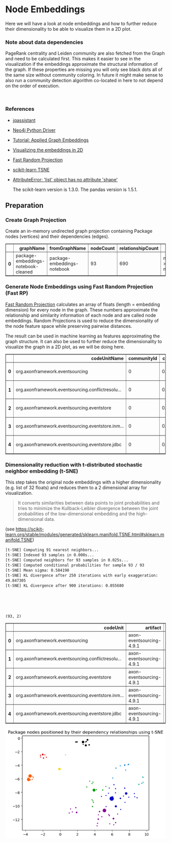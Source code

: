 # Node Embeddings

Here we will have a look at node embeddings and how to further reduce their dimensionality to be able to visualize them in a 2D plot. 

### Note about data dependencies

PageRank centrality and Leiden community are also fetched from the Graph and need to be calculated first.
This makes it easier to see in the visualization if the embeddings approximate the structural information of the graph.
If these properties are missing you will only see black dots all of the same size without community coloring.
In future it might make sense to also run a community detection algorithm co-located in here to not depend on the order of execution.

<br>  

### References
- [jqassistant](https://jqassistant.org)
- [Neo4j Python Driver](https://neo4j.com/docs/api/python-driver/current)
- [Tutorial: Applied Graph Embeddings](https://neo4j.com/developer/graph-data-science/applied-graph-embeddings)
- [Visualizing the embeddings in 2D](https://github.com/openai/openai-cookbook/blob/main/examples/Visualizing_embeddings_in_2D.ipynb)
- [Fast Random Projection](https://neo4j.com/docs/graph-data-science/current/machine-learning/node-embeddings/fastrp)
- [scikit-learn TSNE](https://scikit-learn.org/stable/modules/generated/sklearn.manifold.TSNE.html#sklearn.manifold.TSNE)
- [AttributeError: 'list' object has no attribute 'shape'](https://bobbyhadz.com/blog/python-attributeerror-list-object-has-no-attribute-shape)

    The scikit-learn version is 1.3.0.
    The pandas version is 1.5.1.






## Preparation

### Create Graph Projection

Create an in-memory undirected graph projection containing Package nodes (vertices) and their dependencies (edges).




<div>
<table border="1" class="dataframe">
  <thead>
    <tr style="text-align: right;">
      <th></th>
      <th>graphName</th>
      <th>fromGraphName</th>
      <th>nodeCount</th>
      <th>relationshipCount</th>
      <th>nodeFilter</th>
    </tr>
  </thead>
  <tbody>
    <tr>
      <th>0</th>
      <td>package-embeddings-notebook-cleaned</td>
      <td>package-embeddings-notebook</td>
      <td>93</td>
      <td>690</td>
      <td>n.outgoingDependencies &gt; 0 OR n.incomingDepend...</td>
    </tr>
  </tbody>
</table>
</div>



### Generate Node Embeddings using Fast Random Projection (Fast RP)

[Fast Random Projection](https://neo4j.com/docs/graph-data-science/current/machine-learning/node-embeddings/fastrp) calculates an array of floats (length = embedding dimension) for every node in the graph. These numbers approximate the relationship and similarity information of each node and are called node embeddings. Random Projections is used to reduce the dimensionality of the node feature space while preserving pairwise distances.

The result can be used in machine learning as features approximating the graph structure. It can also be used to further reduce the dimensionality to visualize the graph in a 2D plot, as we will be doing here.




<div>
<table border="1" class="dataframe">
  <thead>
    <tr style="text-align: right;">
      <th></th>
      <th>codeUnitName</th>
      <th>communityId</th>
      <th>centrality</th>
      <th>artifactName</th>
      <th>embedding</th>
    </tr>
  </thead>
  <tbody>
    <tr>
      <th>0</th>
      <td>org.axonframework.eventsourcing</td>
      <td>0</td>
      <td>0.107658</td>
      <td>axon-eventsourcing-4.9.1</td>
      <td>[-0.10240350663661957, 0.08315573632717133, 0....</td>
    </tr>
    <tr>
      <th>1</th>
      <td>org.axonframework.eventsourcing.conflictresolu...</td>
      <td>0</td>
      <td>0.044085</td>
      <td>axon-eventsourcing-4.9.1</td>
      <td>[-0.10593780130147934, 0.08139060437679291, 0....</td>
    </tr>
    <tr>
      <th>2</th>
      <td>org.axonframework.eventsourcing.eventstore</td>
      <td>0</td>
      <td>0.179264</td>
      <td>axon-eventsourcing-4.9.1</td>
      <td>[-0.0942290872335434, 0.04106825590133667, 0.2...</td>
    </tr>
    <tr>
      <th>3</th>
      <td>org.axonframework.eventsourcing.eventstore.inm...</td>
      <td>0</td>
      <td>0.016234</td>
      <td>axon-eventsourcing-4.9.1</td>
      <td>[-0.11833885312080383, 0.07616469264030457, 0....</td>
    </tr>
    <tr>
      <th>4</th>
      <td>org.axonframework.eventsourcing.eventstore.jdbc</td>
      <td>0</td>
      <td>0.041254</td>
      <td>axon-eventsourcing-4.9.1</td>
      <td>[-0.03822258859872818, 0.09719608724117279, 0....</td>
    </tr>
  </tbody>
</table>
</div>



### Dimensionality reduction with t-distributed stochastic neighbor embedding (t-SNE)

This step takes the original node embeddings with a higher dimensionality (e.g. list of 32 floats) and
reduces them to a 2 dimensional array for visualization. 

> It converts similarities between data points to joint probabilities and tries to minimize the Kullback-Leibler divergence between the joint probabilities of the low-dimensional embedding and the high-dimensional data.

(see https://scikit-learn.org/stable/modules/generated/sklearn.manifold.TSNE.html#sklearn.manifold.TSNE)

    [t-SNE] Computing 91 nearest neighbors...
    [t-SNE] Indexed 93 samples in 0.000s...
    [t-SNE] Computed neighbors for 93 samples in 0.025s...
    [t-SNE] Computed conditional probabilities for sample 93 / 93
    [t-SNE] Mean sigma: 0.584190
    [t-SNE] KL divergence after 250 iterations with early exaggeration: 49.847305
    [t-SNE] KL divergence after 900 iterations: 0.055680





    (93, 2)






<div>
<table border="1" class="dataframe">
  <thead>
    <tr style="text-align: right;">
      <th></th>
      <th>codeUnit</th>
      <th>artifact</th>
      <th>communityId</th>
      <th>centrality</th>
      <th>x</th>
      <th>y</th>
    </tr>
  </thead>
  <tbody>
    <tr>
      <th>0</th>
      <td>org.axonframework.eventsourcing</td>
      <td>axon-eventsourcing-4.9.1</td>
      <td>0</td>
      <td>0.107658</td>
      <td>2.966021</td>
      <td>-1.073276</td>
    </tr>
    <tr>
      <th>1</th>
      <td>org.axonframework.eventsourcing.conflictresolu...</td>
      <td>axon-eventsourcing-4.9.1</td>
      <td>0</td>
      <td>0.044085</td>
      <td>3.351823</td>
      <td>-1.000695</td>
    </tr>
    <tr>
      <th>2</th>
      <td>org.axonframework.eventsourcing.eventstore</td>
      <td>axon-eventsourcing-4.9.1</td>
      <td>0</td>
      <td>0.179264</td>
      <td>2.646034</td>
      <td>-0.579950</td>
    </tr>
    <tr>
      <th>3</th>
      <td>org.axonframework.eventsourcing.eventstore.inm...</td>
      <td>axon-eventsourcing-4.9.1</td>
      <td>0</td>
      <td>0.016234</td>
      <td>2.663354</td>
      <td>-0.924613</td>
    </tr>
    <tr>
      <th>4</th>
      <td>org.axonframework.eventsourcing.eventstore.jdbc</td>
      <td>axon-eventsourcing-4.9.1</td>
      <td>0</td>
      <td>0.041254</td>
      <td>1.950294</td>
      <td>-0.564048</td>
    </tr>
  </tbody>
</table>
</div>




    
![png](NodeEmbeddings_files/NodeEmbeddings_18_0.png)
    

